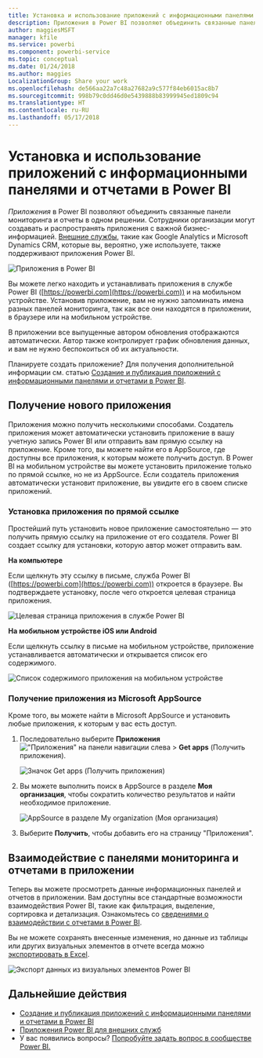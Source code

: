 ```yaml
---
title: Установка и использование приложений с информационными панелями и отчетами в Power BI
description: Приложения в Power BI позволяют объединить связанные панели мониторинга и отчеты в одном решении.
author: maggiesMSFT
manager: kfile
ms.service: powerbi
ms.component: powerbi-service
ms.topic: conceptual
ms.date: 01/24/2018
ms.author: maggies
LocalizationGroup: Share your work
ms.openlocfilehash: de566aa22a7c48a27682a9c577f84eb6015ac8b7
ms.sourcegitcommit: 998b79c0dd46d0e5439888b83999945ed1809c94
ms.translationtype: HT
ms.contentlocale: ru-RU
ms.lasthandoff: 05/17/2018
---
```

# <a name="install-and-use-apps-with-dashboards-and-reports-in-power-bi"></a>Установка и использование приложений с информационными панелями и отчетами в Power BI
*Приложения* в Power BI позволяют объединить связанные панели мониторинга и отчеты в одном решении. Сотрудники организации могут создавать и распространять приложения с важной бизнес-информацией. [Внешние службы](service-connect-to-services.md), такие как Google Analytics и Microsoft Dynamics CRM, которые вы, вероятно, уже используете, также поддерживают приложения Power BI. 

![Приложения в Power BI](media/service-install-use-apps/power-bi-apps-left-nav.png)

Вы можете легко находить и устанавливать приложения в службе Power BI ([https://powerbi.com](https://powerbi.com)) и на мобильном устройстве. Установив приложение, вам не нужно запоминать имена разных панелей мониторинга, так как все они находятся в приложении, в браузере или на мобильном устройстве.

В приложении все выпущенные автором обновления отображаются автоматически. Автор также контролирует график обновления данных, и вам не нужно беспокоиться об их актуальности. 

Планируете создать приложение? Для получения дополнительной информации см. статью [Создание и публикация приложений с информационными панелями и отчетами в Power BI](service-create-distribute-apps.md).

## <a name="get-a-new-app"></a>Получение нового приложения
Приложения можно получить несколькими способами. Создатель приложения может автоматически установить приложение в вашу учетную запись Power BI или отправить вам прямую ссылку на приложение. Кроме того, вы можете найти его в AppSource, где доступны все приложения, к которым можете получить доступ. В Power BI на мобильном устройстве вы можете установить приложение только по прямой ссылке, но не из AppSource. Если создатель приложения автоматически установит приложение, вы увидите его в своем списке приложений.

### <a name="install-an-app-from-a-direct-link"></a>Установка приложения по прямой ссылке
Простейший путь установить новое приложение самостоятельно — это получить прямую ссылку на приложение от его создателя. Power BI создает ссылку для установки, которую автор может отправить вам.

**На компьютере** 

Если щелкнуть эту ссылку в письме, служба Power BI ([https://powerbi.com](https://powerbi.com)) откроется в браузере. Вы подтверждаете установку, после чего откроется целевая страница приложения.

![Целевая страница приложения в службе Power BI](media/service-install-use-apps/power-bi-app-landing-page-opportunity-480.png)

**На мобильном устройстве iOS или Android** 

Если щелкнуть ссылку в письме на мобильном устройстве, приложение устанавливается автоматически и открывается список его содержимого. 

![Список содержимого приложения на мобильном устройстве](media/service-install-use-apps/power-bi-app-index-it-spend-360.png)

### <a name="get-the-app-from-microsoft-appsource"></a>Получение приложения из Microsoft AppSource
Кроме того, вы можете найти в Microsoft AppSource и установить любые приложения, к которым у вас есть доступ. 

1. Последовательно выберите **Приложения** !["Приложения" на панели навигации слева](media/service-install-use-apps/power-bi-apps-bar.png) > **Get apps** (Получить приложения). 
   
     ![Значок Get apps (Получить приложения)](media/service-install-use-apps/power-bi-service-apps-get-apps-oppty.png)
2. Вы можете выполнить поиск в AppSource в разделе **Моя организация**, чтобы сократить количество результатов и найти необходимое приложение.
   
     ![AppSource в разделе My organization (Моя организация)](media/service-install-use-apps/power-bi-appsource-my-org.png)
3. Выберите **Получить**, чтобы добавить его на страницу "Приложения". 

## <a name="interact-with-the-dashboards-and-reports-in-the-app"></a>Взаимодействие с панелями мониторинга и отчетами в приложении
Теперь вы можете просмотреть данные информационных панелей и отчетов в приложении. Вам доступны все стандартные возможности взаимодействия Power BI, такие как фильтрация, выделение, сортировка и детализация. Ознакомьтесь со [сведениями о взаимодействии с отчетами в Power BI](service-reading-view-and-editing-view.md). 

Вы не можете сохранять внесенные изменения, но данные из таблицы или других визуальных элементов в отчете всегда можно [экспортировать в Excel](power-bi-visualization-export-data.md).

![Экспорт данных из визуальных элементов Power BI](media/service-install-use-apps/power-bi-service-export-data-visual.png)

## <a name="next-steps"></a>Дальнейшие действия
* [Создание и публикация приложений с информационными панелями и отчетами в Power BI](service-create-distribute-apps.md)
* [Приложения Power BI для внешних служб](service-connect-to-services.md)
* У вас появились вопросы? [Попробуйте задать вопрос в сообществе Power BI.](http://community.powerbi.com/)


